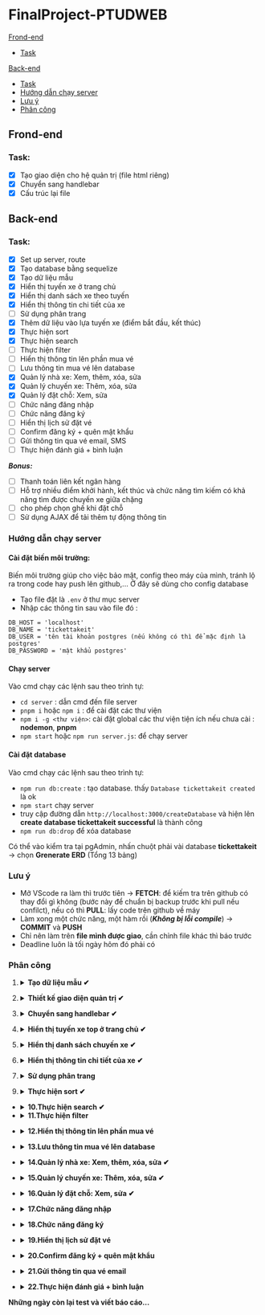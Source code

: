 ﻿# FinalProject-PTUDWEB

[Frond-end](#frond-end)
  * [Task](#task)
  
[Back-end](#back-end)
  * [Task](#task-1)
  * [Hướng dẫn chạy server](#hướng-dẫn-chạy-server)
  * [Lưu ý](#lưu-ý)
  * [Phân công](#phân-công)
  

## Frond-end
### Task:
- [X] Tạo giao diện cho hệ quản trị (file html riêng)
- [X] Chuyển sang handlebar
- [X] Cấu trúc lại file
## Back-end
### Task:
- [X] Set up server, route
- [X] Tạo database bằng sequelize
- [X] Tạo dữ liệu mẫu
- [X] Hiển thị tuyến xe ở trang chủ
- [X] Hiển thị danh sách xe theo tuyến
- [X] Hiển thị thông tin chi tiết của xe
- [ ] Sử dụng phân trang
- [X] Thêm dữ liệu vào lựa tuyến xe (điểm bắt đầu, kết thúc)
- [X] Thực hiện sort
- [X] Thực hiện search
- [ ] Thực hiện filter
- [ ] Hiển thị thông tin lên phần mua vé
- [ ] Lưu thông tin mua vé lên database
- [X] Quản lý nhà xe: Xem, thêm, xóa, sửa
- [X] Quản lý chuyến xe: Thêm, xóa, sửa
- [X] Quản lý đặt chỗ: Xem, sửa
- [ ] Chức năng đăng nhập
- [ ] Chức năng đăng ký
- [ ] Hiển thị lịch sử đặt vé
- [ ] Confirm đăng ký + quên mật khẩu
- [ ] Gửi thông tin qua vé email, SMS
- [ ] Thực hiện đánh giá + bình luận

***Bonus:***
- [ ] Thanh toán liên kết ngân hàng
- [ ] Hỗ trợ nhiều điểm khởi hành, kết thúc và chức năng tìm kiếm có khả năng tìm được chuyến xe giữa chặng 
- [ ] cho phép chọn ghế khi đặt chỗ
- [ ] Sử dụng AJAX để tải thêm tự động thông tin
### Hướng dẫn chạy server
#### Cài đặt biến môi trường:
Biến môi trường giúp cho việc bảo mật, config theo máy của mình, tránh lộ ra trong code hay push lên github,... Ở đây sẽ dùng cho config database
- Tạo file đặt là `.env` ở thư mục server
- Nhập các thông tin sau vào file đó :
```
DB_HOST = 'localhost'
DB_NAME = 'tickettakeit'
DB_USER = 'tên tài khoản postgres (nếu không có thì để mặc định là postgres'
DB_PASSWORD = 'mật khẩu postgres'
```
#### Chạy server
Vào cmd chạy các lệnh sau theo trình tự:
- `cd server` : dẫn cmd đến file server
- `pnpm i` hoặc `npm i` : để cài đặt các thư viện
- `npm i -g <thư viện>`: cài đặt global các thư viện tiện ích nếu chưa cài : **nodemon**, **pnpm**
- `npm start` hoặc `npm run server.js`: để chạy server

#### Cài đặt database

 Vào cmd chạy các lệnh sau theo trình tự:
- `npm run db:create` : tạo database. thấy `Database tickettakeit created` là ok
- `npm start` chạy server
- truy cập đường dẫn `http://localhost:3000/createDatabase` và hiện lên **create database tickettakeit successful** là thành công
- `npm run db:drop` để xóa database

Có thể vào kiểm tra tại pgAdmin, nhấn chuột phải vài database **tickettakeit** -> chọn **Grenerate ERD** (Tổng 13 bảng)
### Lưu ý
- Mở VScode ra làm thì trước tiên &rarr; **FETCH**: để kiếm tra trên github có thay đổi gì không (bước này để chuẩn bị backup trước khi pull nếu confilct), nếu có thì **PULL**: lấy code trên github về máy
- Làm xong một chức năng, một hàm rồi (***Không bị lỗi compile***) &rarr; **COMMIT** và **PUSH**
- Chỉ nên làm trên **file mình được giao**, cần chỉnh file khác thì báo trước
- Deadline luôn là tối ngày hôm đó phải có
### Phân công
1. <details><summary> <b>Tạo dữ liệu mẫu 	&#10004</b> </summary>
    <ul><li>Người làm: Dũng</li>
    <li>Mô tả: Cần  có ít nhất 10 chuyến xe thuộc 4-5 nhà xe, 3-4 loại xe, có nội dung mô tả và hình ảnh minh hoạ đầy đủ. Thông tin nhà xe có thông tin đánh giá và bình luận đầy đủ</li>
    <li>Deadline: 18/12/2022</li>
    </ul>
  </detail>
  
2.  <details><summary> <b>Thiết kế giao diện quản trị 	&#10004</b> </summary>
    <ul><li>Người làm: Quỳnh, Niên</li>
    <li>Mô tả:  
    <ul>
          <li> Đăng nhập bằng tài khoản riêng</li>
          <li>Quản lý nhà xe: Xem, thêm, xóa, sửa</li>
          <li>Quản lý chuyến xe: Thêm, xóa, sửa</li>
          <li>Quản lý đặt chỗ: Xem, sửa</li>
          <li>Thiết kế html ở folder riêng của mình, xong xuôi thì để tất cả file html vào <b>client/views</b>.
             File hình, css, js để lần lượt ở <b>client/img</b>, <b>client/css</b>, <b>client/js</b> </li>
    </ul>
    </li>
    <li>Deadline: 18/12/2022</li>
    </ul>
  </detail>
  
3.  <details><summary> <b> Chuyển sang handlebar 	&#10004</b> </summary>
    <ul><li>Người làm: Hiện</li>
    <li>Mô tả: 
        <ul>
            <li>Chuyển các file html sang handlebar .hbs, 
                Lưu ý ở các thẻ mà server có thể truyền dữ liệu vào</li>
            <li>Sửa đường dẫn đến các file css, js ví dụ src="../public/css/style.css"
                thành src="/css/style.css" <i>(tham khảo file main.hbs trong client/views/layouts)</i>
            </li>
        </ul>
    </li>
    <li>Deadline: 19/12/2022</li>
    </ul>
  </detail>
  
4.  <details><summary> <b> Hiển thị tuyến xe top ở trang chủ &#10004</b> </summary>
    <ul><li>Người làm: </li>
    <li>Mô tả: 
        <ul>File làm việc : /server/controllers/busDataController_copy.js</ul>
    </li>
    <li>Deadline: 22/12/2022</li>
    </ul>
  </detail>

5.  <details><summary> <b> Hiển thị danh sách chuyến xe &#10004</b> </summary>
    <ul><li>Người làm: </li>
    <li>Mô tả: 
        <ul>File làm việc : /server/controllers/busDataController.js</ul>
    </li>
    <li>Deadline: 23/12/2022</li>
    </ul>
  </detail>

6.  <details><summary> <b> Hiển thị thông tin chi tiết của xe &#10004</b> </summary>
    <ul><li>Người làm: </li>
    <li>Mô tả: 
        <ul></ul>
    </li>
    <li>Deadline: 23/12/2022</li>
    </ul>
  </detail>
  
7.  <details><summary> <b> Sử dụng phân trang</b> </summary>
    <ul><li>Người làm: </li>
    <li>Mô tả: 
        <ul></ul>
    </li>
    <li>Deadline: 24/12/2022</li>
    </ul>
  </detail>
  
  
9.  <details><summary> <b> Thực hiện sort &#10004</b> </summary>
    <ul><li>Người làm: </li>
    <li>Mô tả: 
        <ul></ul>
    </li>
    <li>Deadline: 25/12/2022</li>
    </ul>
  </detail>
  
 
 - <details><summary> <b>10.Thực hiện search &#10004</b> </summary>
      <ul><li>Người làm: </li>
      <li>Mô tả: 
          <ul></ul>
      </li>
      <li>Deadline: 25/12/2022</li>
      </ul>
    </detail>
 - <details><summary> <b>11.Thực hiện filter</b> </summary>
    <ul><li>Người làm: </li>
    <li>Mô tả: 
        <ul></ul>
    </li>
    <li>Deadline: 25/12/2022</li>
    </ul>
  </detail>

 - <details><summary> <b>12.Hiển thị thông tin lên phần mua vé</b> </summary>
    <ul><li>Người làm: </li>
    <li>Mô tả: 
        <ul></ul>
    </li>
    <li>Deadline: 26/12/2022</li>
    </ul>
  </detail>
  
 - <details><summary> <b>13.Lưu thông tin mua vé lên database</b> </summary>
    <ul><li>Người làm: </li>
    <li>Mô tả: 
        <ul></ul>
    </li>
    <li>Deadline: 26/12/2022</li>
    </ul>
  </detail>
  
 - <details><summary> <b>14.Quản lý nhà xe: Xem, thêm, xóa, sửa &#10004</b> </summary>
    <ul><li>Người làm: </li>
    <li>Mô tả: 
        <ul></ul>
    </li>
    <li>Deadline: 26/12/2022</li>
    </ul>
  </detail>
  
 - <details><summary> <b>15.Quản lý chuyến xe: Thêm, xóa, sửa &#10004</b> </summary>
    <ul><li>Người làm: </li>
    <li>Mô tả: 
        <ul></ul>
    </li>
    <li>Deadline: 27/12/2022</li>
    </ul>
  </detail>
  
 - <details><summary> <b>16.Quản lý đặt chỗ: Xem, sửa &#10004</b> </summary>
    <ul><li>Người làm: </li>
    <li>Mô tả: 
        <ul></ul>
    </li>
    <li>Deadline: 26/12/2022</li>
    </ul>
  </detail>
  
 - <details><summary> <b>17.Chức năng đăng nhập</b> </summary>
    <ul><li>Người làm: </li>
    <li>Mô tả: 
        <ul></ul>
    </li>
    <li>Deadline: 27/12/2022</li>
    </ul>
  </detail>
  
 - <details><summary> <b>18.Chức năng đăng ký</b> </summary>
    <ul><li>Người làm: </li>
    <li>Mô tả: 
        <ul></ul>
    </li>
    <li>Deadline: 27/12/2022</li>
    </ul>
  </detail>
  
 - <details><summary> <b>19.Hiển thị lịch sử đặt vé</b> </summary>
    <ul><li>Người làm: </li>
    <li>Mô tả: 
        <ul></ul>
    </li>
    <li>Deadline: 27/12/2022</li>
    </ul>
  </detail>
  
 - <details><summary> <b>20.Confirm đăng ký + quên mật khẩu</b> </summary>
    <ul><li>Người làm: </li>
    <li>Mô tả: 
        <ul></ul>
    </li>
    <li>Deadline: 28/12/2022</li>
    </ul>
  </detail>
  
 - <details><summary> <b>21.Gửi thông tin qua vé email</b> </summary>
    <ul><li>Người làm: </li>
    <li>Mô tả: 
        <ul></ul>
    </li>
    <li>Deadline: 28/12/2022</li>
    </ul>
  </detail>
  
 - <details><summary> <b>22.Thực hiện đánh giá + bình luận</b> </summary>
    <ul><li>Người làm: </li>
    <li>Mô tả: 
        <ul></ul>
    </li>
    <li>Deadline: 29/12/2022</li>
    </ul>
  </detail>
  
**Những ngày còn lại test và viết báo cáo...**